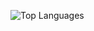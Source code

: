 
![Top Languages](https://github-readme-stats.vercel.app/api/top-langs/?username=peter-grajcar&count_private=true&langs_count=4&layout=compact&bg_color=22272e&text_color=cdd9e5&title_color=529af3&hide_border=true)
